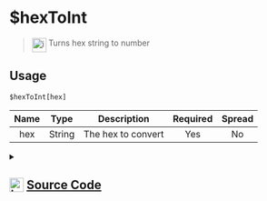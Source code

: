 # $hexToInt
> <img align="top" src="https://upload.wikimedia.org/wikipedia/commons/thumb/e/e4/Infobox_info_icon.svg/160px-Infobox_info_icon.svg.png?20150409153300" alt="image" width="25" height="auto"> Turns hex string to number
## Usage
```
$hexToInt[hex]
```
| Name | Type | Description | Required | Spread
| :---: | :---: | :---: | :---: | :---: |
hex | String | The hex to convert | Yes | No
<details>
<summary>
    
## <img align="top" src="https://cdn4.iconfinder.com/data/icons/iconsimple-logotypes/512/github-512.png" alt="image" width="25" height="auto">  [Source Code](https://github.com/tryforge/ForgeScript-V2/blob/main/src/native/hexToInt.ts)
    
</summary>
    
```ts
import { hex2int } from "../functions/hex"
import { ArgType, NativeFunction, Return } from "../structures"

export default new NativeFunction({
    name: "$hexToInt",
    version: "1.2.0",
    brackets: true,
    description: "Turns hex string to number",
    unwrap: true,
    args: [
        {
            name: "hex",
            description: "The hex to convert",
            rest: false,
            required: true,
            type: ArgType.String
        }
    ],
    execute(ctx, [ hex ]) {
        return this.success(hex2int(hex))
    },
})
```
    
</details>